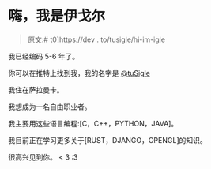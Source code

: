# 嗨，我是伊戈尔

> 原文:# t0]https://dev . to/tusigle/hi-im-igle

我已经编码 5-6 年了。

你可以在推特上找到我，我的名字是 [@tuSigle](https://twitter.com/tuSigle)

我住在萨拉曼卡。

我想成为一名自由职业者。

我主要用这些语言编程:[C，C++，PYTHON，JAVA]。

我目前正在学习更多关于[RUST，DJANGO，OPENGL]的知识。

很高兴见到你。
< 3 :3